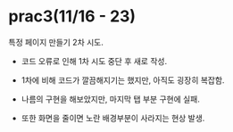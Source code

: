 # prac3(11/16 - 23)
특정 페이지 만들기 2차 시도.

- 코드 오류로 인해 1차 시도 중단 후 새로 작성.

- 1차에 비해 코드가 깔끔해지기는 했지만, 아직도 굉장히 복잡함.

- 나름의 구현을 해보았지만, 마지막 탭 부분 구현에 실패.

- 또한 화면을 줄이면 노란 배경부분이 사라지는 현상 발생.
